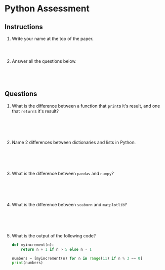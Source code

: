 <style>ol li { padding-bottom: 4em; /*room to write*/ }</style>

# Python Assessment

## Instructions

1. Write your name at the top of the paper.
1. Answer all the questions below.

## Questions

1. What is the difference between a function that `print`s it's result, and one
   that `return`s it's result?

1. Name 2 differences between dictionaries and lists in Python.

1. What is the difference between `pandas` and `numpy`?

1. What is the difference between `seaborn` and `matplotlib`?

1. What is the output of the following code?

    ```python
    def myincrement(n):
        return n + 1 if n > 5 else n - 1

    numbers = [myincrement(n) for n in range(11) if n % 3 == 0]
    print(numbers)
    ```
